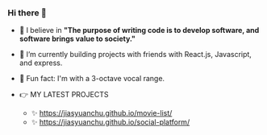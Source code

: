 ### Hi there 👋

- 💬 I believe in **"The purpose of writing code is to develop software, and software brings value to society."**

- 🌱 I’m currently building projects with friends with React.js, Javascript, and express.
- 🎵 Fun fact: I'm with a 3-octave vocal range.

- 👉 MY LATEST PROJECTS
  - ✨ https://jiasyuanchu.github.io/movie-list/
  - ✨ https://jiasyuanchu.github.io/social-platform/


<!--
**jiasyuanchu/jiasyuanchu** is a ✨ _special_ ✨ repository because its `README.md` (this file) appears on your GitHub profile.


- 🌱 I’m currently learning Javascript.
- 💬 My believe in "The purpose of writing code is to develop software, and software brings value to society."
- 📫 How to reach me: jiasyuanchu@gmail.com
- 🎵 Fun fact: I'm with a 3-octave vocal range.
